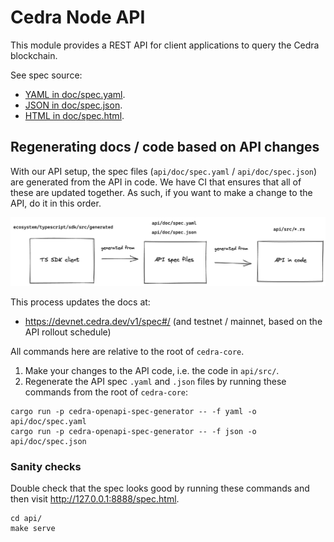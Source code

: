 # Cedra Node API

This module provides a REST API for client applications to query the Cedra blockchain.

See spec source:
- [YAML in doc/spec.yaml](doc/spec.yaml).
- [JSON in doc/spec.json](doc/spec.json).
- [HTML in doc/spec.html](doc/spec.html).

## Regenerating docs / code based on API changes
With our API setup, the spec files (`api/doc/spec.yaml` / `api/doc/spec.json`) are generated from the API in code. We have CI that ensures that all of these are updated together. As such, if you want to make a change to the API, do it in this order.

![API + spec + TS SDK generation diagram](doc/api_spec_ts_sdk_diagram.png)

This process updates the docs at:
- https://devnet.cedra.dev/v1/spec#/ (and testnet / mainnet, based on the API rollout schedule)

All commands here are relative to the root of `cedra-core`.

1. Make your changes to the API code, i.e. the code in `api/src/`.
2. Regenerate the API spec `.yaml` and `.json` files by running these commands from the root of `cedra-core`:
```
cargo run -p cedra-openapi-spec-generator -- -f yaml -o api/doc/spec.yaml
cargo run -p cedra-openapi-spec-generator -- -f json -o api/doc/spec.json
```

### Sanity checks
Double check that the spec looks good by running these commands and then visit http://127.0.0.1:8888/spec.html.
```
cd api/
make serve
```

